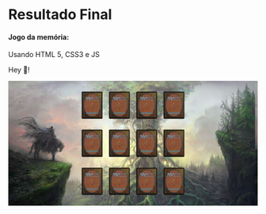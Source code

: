 # Resultado Final

#### Jogo da memória:

Usando HTML 5, CSS3 e JS

Hey :wave:!

![](assets/img_gif/gif/memory-game.gif)